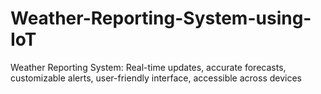 # Weather-Reporting-System-using-IoT
Weather Reporting System: Real-time updates, accurate forecasts, customizable alerts, user-friendly interface, accessible across devices
